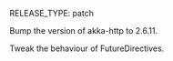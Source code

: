 RELEASE_TYPE: patch

Bump the version of akka-http to 2.6.11.

Tweak the behaviour of FutureDirectives.